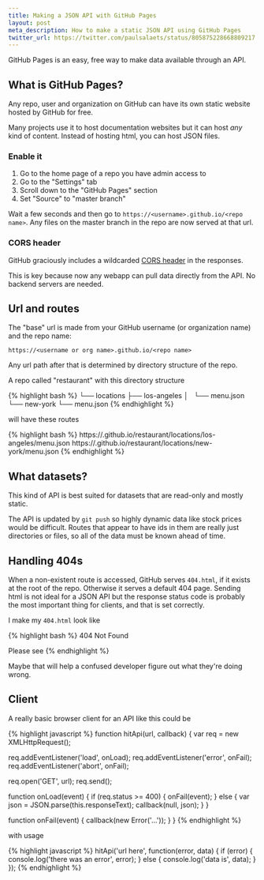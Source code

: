 ```yaml
---
title: Making a JSON API with GitHub Pages
layout: post
meta_description: How to make a static JSON API using GitHub Pages
twitter_url: https://twitter.com/paulsalaets/status/805875228668809217
---
```


GitHub Pages is an easy, free way to make data available through an API.

## What is GitHub Pages?

Any repo, user and organization on GitHub can have its own static website hosted by GitHub for free.

Many projects use it to host documentation websites but it can host *any* kind of content. Instead of hosting html, you can host JSON files.

### Enable it

1. Go to the home page of a repo you have admin access to
2. Go to the "Settings" tab
3. Scroll down to the "GitHub Pages" section
4. Set "Source" to "master branch"

Wait a few seconds and then go to `https://<username>.github.io/<repo name>`. Any files on the master branch in the repo are now served at that url.

### CORS header

GitHub graciously includes a wildcarded [CORS header](https://developer.mozilla.org/en-US/docs/Web/HTTP/Headers/Access-Control-Allow-Origin) in the responses.

This is key because now any webapp can pull data directly from the API. No backend servers are needed.

## Url and routes

The "base" url is made from your GitHub username (or organization name) and the repo name:

`https://<username or org name>.github.io/<repo name>`

Any url path after that is determined by directory structure of the repo.

A repo called "restaurant" with this directory structure

{% highlight bash %}
└── locations
    ├── los-angeles
    │   └── menu.json
    └── new-york
        └── menu.json
{% endhighlight %}

will have these routes

{% highlight bash %}
https://<username>.github.io/restaurant/locations/los-angeles/menu.json
https://<username>.github.io/restaurant/locations/new-york/menu.json
{% endhighlight %}

## What datasets?

This kind of API is best suited for datasets that are read-only and mostly static.

The API is updated by `git push` so highly dynamic data like stock prices would be difficult. Routes that appear to have ids in them are really just directories or files, so all of the data must be known ahead of time.

## Handling 404s

When a non-existent route is accessed, GitHub serves `404.html`, if it exists at the root of the repo. Otherwise it serves a default 404 page. Sending html is not ideal for a JSON API but the response status code is probably the most important thing for clients, and that is set correctly.

I make my `404.html` look like

{% highlight bash %}
404 Not Found

Please see <url to API docs>
{% endhighlight %}

Maybe that will help a confused developer figure out what they're doing wrong.

## Client

A really basic browser client for an API like this could be

{% highlight javascript %}
function hitApi(url, callback) {
  var req = new XMLHttpRequest();

  req.addEventListener('load', onLoad);
  req.addEventListener('error', onFail);
  req.addEventListener('abort', onFail);

  req.open('GET', url);
  req.send();

  function onLoad(event) {
    if (req.status >= 400) {
      onFail(event);
    } else {
      var json = JSON.parse(this.responseText);
      callback(null, json);
    }
  }

  function onFail(event) {
    callback(new Error('...'));
  }
}
{% endhighlight %}

with usage

{% highlight javascript %}
hitApi('url here', function(error, data) {
  if (error) {
    console.log('there was an error', error);
  } else {
    console.log('data is', data);
  }
});
{% endhighlight %}

